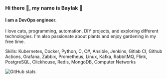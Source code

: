 ### Hi there 👋, my name is Baylak 🫡
#### I am a DevOps engineer.
I love cats, programming, automation, DIY projects, and exploring different technologies. I'm also passionate about plants and enjoy gardening in my free time.

Skills: Kubernetes, Docker, Python, C, C#, Ansible, Jenkins, Gitlab CI, Github Actions, Grafana, Zabbix, Prometheus, Linux, Kafka, RabbitMQ, Flink, PostgreSQL, Clickhouse, Redis, MongoDB, Computer Networks

![GitHub stats](https://github-readme-stats.vercel.app/api?username=baylakmongush&show_icons=true)  
